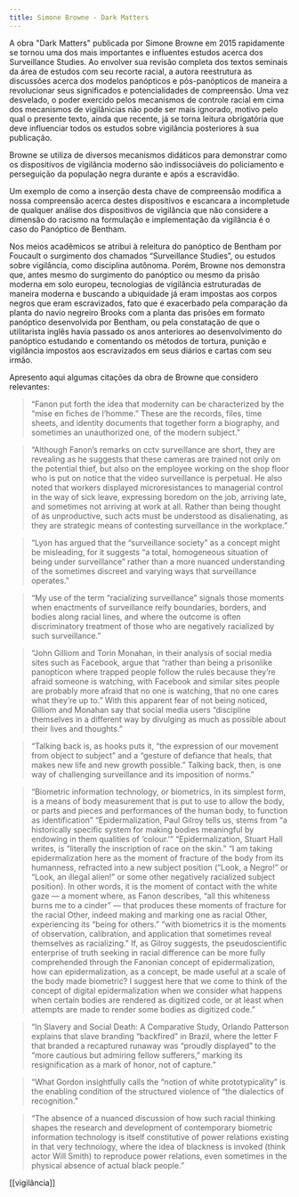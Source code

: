 ```yaml
---
title: Simone Browne - Dark Matters
---
```


A obra "Dark Matters" publicada por Simone Browne em 2015 rapidamente se tornou uma dos mais importantes e influentes estudos acerca dos Surveillance Studies. Ao envolver sua revisão completa dos textos seminais da área de estudos com seu recorte racial, a autora reestrutura as discussões acerca dos modelos panópticos e pós-panópticos de maneira a revolucionar seus significados e potencialidades de compreensão. Uma vez desvelado, o poder exercido pelos mecanismos de controle racial em cima dos mecanismos de vigilânicias não pode ser mais ignorado, motivo pelo qual o presente texto, ainda que recente, já se torna leitura obrigatória que deve influenciar todos os estudos sobre vigilância posteriores à sua publicação. 


Browne se utiliza de diversos mecanismos didáticos para demonstrar como os dispositivos de vigilância moderno são indissociáveis do policiamento e perseguição da população negra durante e após a escravidão. 


Um exemplo de como a inserção desta chave de compreensão modifica a nossa compreensão acerca destes dispositivos e escancara a incompletude de qualquer análise dos dispositivos de vigilância que não considere a dimensão do racismo na formulação e implementação da vigilância é o caso do Panóptico de Bentham. 


Nos meios acadêmicos se atribui à releitura do panóptico de Bentham por Foucault o surgimento dos chamados “Surveillance Studies”, ou estudos sobre vigilância, como disciplina autônoma. Porém, Browne nos demonstra que, antes mesmo do surgimento do panóptico ou mesmo da prisão moderna em solo europeu, tecnologias de vigilância estruturadas de maneira moderna e buscando a ubiquidade já eram impostas aos corpos negros que eram escravizados, fato que é exacerbado pela comparação da planta do navio negreiro Brooks com a planta das prisões em formato panóptico desenvolvida por Bentham, ou pela constatação de que o utilitarista inglês havia passado os anos anteriores ao desenvolvimento do panóptico estudando e comentando os métodos de tortura, punição e vigilância impostos aos escravizados em seus diários e cartas com seu irmão. 


Apresento aqui algumas citações da obra de Browne que considero relevantes:

> “Fanon put forth the idea that modernity can be characterized by the “mise en fiches de l’homme.” These are the records, files, time sheets, and identity documents that together form a biography, and sometimes an unauthorized one, of the modern subject.”

> “Although Fanon’s remarks on cctv surveillance are short, they are revealing as he suggests that these cameras are trained not only on the potential thief, but also on the employee working on the shop floor who is put on notice that the video surveillance is perpetual. He also noted that workers displayed microresistances to managerial control in the way of sick leave, expressing boredom on the job, arriving late, and sometimes not arriving at work at all. Rather than being thought of as unproductive, such acts must be understood as disalienating, as they are strategic means of contesting surveillance in the workplace.”

> “Lyon has argued that the “surveillance society” as a concept might be misleading, for it suggests “a total, homogeneous situation of being under surveillance” rather than a more nuanced understanding of the sometimes discreet and varying ways that surveillance operates.”

> “My use of the term “racializing surveillance” signals those moments when enactments of surveillance reify boundaries, borders, and bodies along racial lines, and where the outcome is often discriminatory treatment of those who are negatively racialized by such surveillance.”

> “John Gilliom and Torin Monahan, in their analysis of social media sites such as Facebook, argue that “rather than being a prisonlike panopticon where trapped people follow the rules because they’re afraid someone is watching, with Facebook and similar sites people are probably more afraid that no one is watching, that no one cares what they’re up to.”  With this apparent fear of not being noticed, Gilliom and Monahan say that social media users “discipline themselves in a different way by divulging as much as possible about their lives and thoughts.”

> “Talking back is, as hooks puts it, “the expression of our movement from object to subject” and a “gesture of defiance that heals, that makes new life and new growth possible.”  Talking back, then, is one way of challenging surveillance and its imposition of norms.”

> “Biometric information technology, or biometrics, in its simplest form, is a means of body measurement that is put to use to allow the body, or parts and pieces and performances of the human body, to function as identification”
> “Epidermalization, Paul Gilroy tells us, stems from “a historically specific system for making bodies meaningful by endowing in them qualities of ‘colour.’”
> “Epidermalization, Stuart Hall writes, is “literally the inscription of race on the skin.”
> “I am taking epidermalization here as the moment of fracture of the body from its humanness, refracted into a new subject position (“Look, a Negro!” or “Look, an illegal alien!” or some other negatively racialized subject position). In other words, it is the moment of contact with the white gaze — a moment where, as Fanon describes, “all this whiteness burns me to a cinder” — that produces these moments of fracture for the racial Other, indeed making and marking one as racial Other, experiencing its “being for others.”
> “with biometrics it is the moments of observation, calibration, and application that sometimes reveal themselves as racializing."
> If, as Gilroy suggests, the pseudoscientific enterprise of truth seeking in racial difference can be more fully comprehended through the Fanonian concept of epidermalization,  how can epidermalization, as a concept, be made useful at a scale of the body made biometric? I suggest here that we come to think of the concept of digital epidermalization when we consider what happens when certain bodies are rendered as digitized code, or at least when attempts are made to render some bodies as digitized code.”

> “In Slavery and Social Death: A Comparative Study, Orlando Patterson explains that slave branding “backfired” in Brazil, where the letter F that branded a recaptured runaway was “proudly displayed” to the “more cautious but admiring fellow sufferers,” marking its resignification as a mark of honor, not of capture.”

> “What Gordon insightfully calls the “notion of white prototypicality” is the enabling condition of the structured violence of “the dialectics of recognition.” 

> “The absence of a nuanced discussion of how such racial thinking shapes the research and development of contemporary biometric information technology is itself constitutive of power relations existing in that very technology, where the idea of blackness is invoked (think actor Will Smith) to reproduce power relations, even sometimes in the physical absence of actual black people.”


[[vigilância]]
